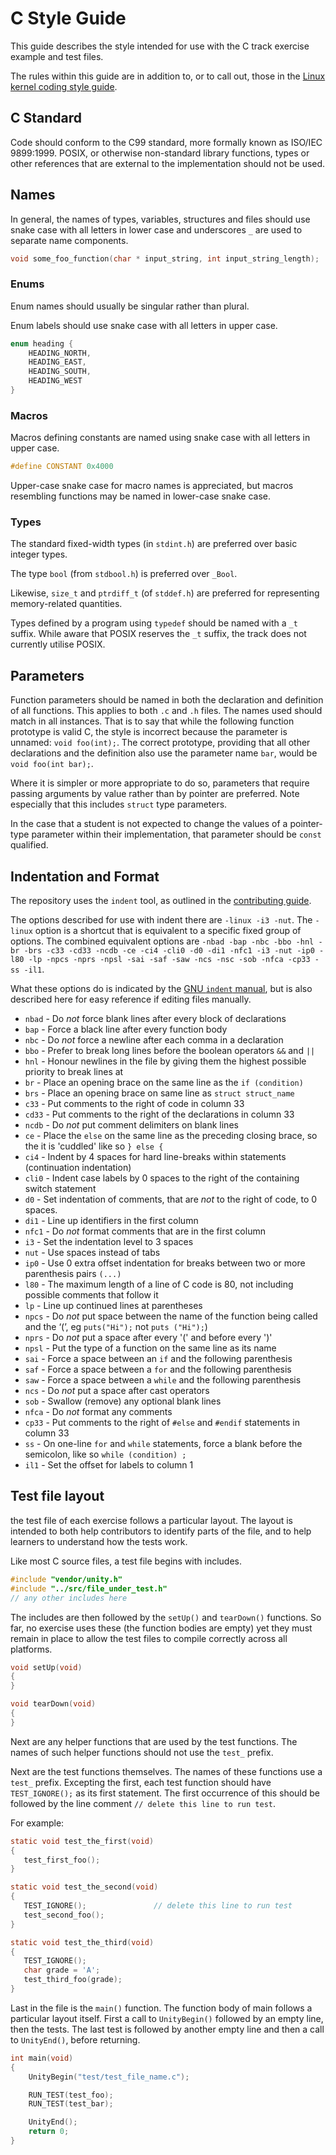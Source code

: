 # C Style Guide

This guide describes the style intended for use with the C track exercise example and test files.

The rules within this guide are in addition to, or to call out, those in the [Linux kernel coding style guide][].

## C Standard

Code should conform to the C99 standard, more formally known as ISO/IEC 9899:1999.
POSIX, or otherwise non-standard library functions, types or other references that are external to the implementation should not be used.

## Names

In general, the names of types, variables, structures and files should use snake case with all letters in lower case and underscores `_` are used to separate name components.

```c
void some_foo_function(char * input_string, int input_string_length);
```

### Enums

Enum names should usually be singular rather than plural.

Enum labels should use snake case with all letters in upper case.

```c
enum heading {
    HEADING_NORTH,
    HEADING_EAST,
    HEADING_SOUTH,
    HEADING_WEST
}
```

### Macros

Macros defining constants are named using snake case with all letters in upper case.

```c
#define CONSTANT 0x4000
```

Upper-case snake case for macro names is appreciated, but macros resembling functions may be named in lower-case snake case.

### Types

The standard fixed-width types (in `stdint.h`) are preferred over basic integer types.

The type `bool` (from `stdbool.h`) is preferred over `_Bool`.

Likewise, `size_t` and `ptrdiff_t` (of `stddef.h`) are preferred for representing memory-related quantities.

Types defined by a program using `typedef` should be named with a `_t` suffix.
While aware that POSIX reserves the `_t` suffix, the track does not currently utilise POSIX.

## Parameters

Function parameters should be named in both the declaration and definition of all functions.
This applies to both `.c` and `.h` files.
The names used should match in all instances.
That is to say that while the following function prototype is valid C, the style is incorrect because the parameter is unnamed: `void foo(int);`.
The correct prototype, providing that all other declarations and the definition also use the parameter name `bar`, would be `void foo(int bar);`.

Where it is simpler or more appropriate to do so, parameters that require passing arguments by value rather than by pointer are preferred.
Note especially that this includes `struct` type parameters.

In the case that a student is not expected to change the values of a pointer-type parameter within their implementation, that parameter should be `const` qualified.

## Indentation and Format

The repository uses the `indent` tool, as outlined in the [contributing guide][].

The options described for use with indent there are `-linux -i3 -nut`. The `-linux` option is a shortcut that is equivalent to a specific fixed group of options. The combined equivalent options are `-nbad -bap -nbc -bbo -hnl -br -brs -c33 -cd33 -ncdb -ce -ci4 -cli0 -d0 -di1 -nfc1 -i3 -nut -ip0 -l80 -lp -npcs -nprs -npsl -sai -saf -saw -ncs -nsc -sob -nfca -cp33 -ss -il1`.

What these options do is indicated by the [GNU `indent` manual][ident-manual], but is also described here for easy reference if editing files manually.

- `nbad` - Do _not_ force blank lines after every block of declarations
- `bap` - Force a black line after every function body
- `nbc` - Do _not_ force a newline after each comma in a declaration
- `bbo` - Prefer to break long lines before the boolean operators `&&` and `||`
- `hnl` - Honour newlines in the file by giving them the highest possible priority to break lines at
- `br` - Place an opening brace on the same line as the `if (condition)`
- `brs` - Place an opening brace on same line as `struct struct_name`
- `c33` - Put comments to the right of code in column 33
- `cd33` - Put comments to the right of the declarations in column 33
- `ncdb` - Do _not_ put comment delimiters on blank lines
- `ce` - Place the `else` on the same line as the preceding closing brace, so the it is 'cuddled' like so `} else {`
- `ci4` - Indent by 4 spaces for hard line-breaks within statements (continuation indentation)
- `cli0` - Indent case labels by 0 spaces to the right of the containing switch statement
- `d0` - Set indentation of comments, that are _not_ to the right of code, to 0 spaces.
- `di1` - Line up identifiers in the first column
- `nfc1` - Do _not_ format comments that are in the first column
- `i3` - Set the indentation level to 3 spaces
- `nut` - Use spaces instead of tabs
- `ip0` - Use 0 extra offset indentation for breaks between two or more parenthesis pairs `(...)`
- `l80` - The maximum length of a line of C code is 80, not including possible comments that follow it
- `lp` - Line up continued lines at parentheses
- `npcs` - Do _not_ put space between the name of the function being called and the ‘(’, eg `puts("Hi");` not `puts ("Hi");`)
- `nprs` - Do _not_ put a space after every '(' and before every ')'
- `npsl` - Put the type of a function on the same line as its name
- `sai` - Force a space between an `if` and the following parenthesis
- `saf` - Force a space between a `for` and the following parenthesis
- `saw` - Force a space between a `while` and the following parenthesis
- `ncs` - Do _not_ put a space after cast operators
- `sob` - Swallow (remove) any optional blank lines
- `nfca` - Do _not_ format any comments
- `cp33` - Put comments to the right of `#else` and `#endif` statements in column 33
- `ss` - On one-line `for` and `while` statements, force a blank before the semicolon, like so `while (condition) ;`
- `il1` - Set the offset for labels to column 1

## Test file layout

the test file of each exercise follows a particular layout.
The layout is intended to both help contributors to identify parts of the file, and to help learners to understand how the tests work.

Like most C source files, a test file begins with includes.

```c
#include "vendor/unity.h"
#include "../src/file_under_test.h"
// any other includes here
```

The includes are then followed by the `setUp()` and `tearDown()` functions.
So far, no exercise uses these (the function bodies are empty) yet they must remain in place to allow the test files to compile correctly across all platforms.

```c
void setUp(void)
{
}

void tearDown(void)
{
}
```

Next are any helper functions that are used by the test functions.
The names of such helper functions should not use the `test_` prefix.

Next are the test functions themselves.
The names of these functions use a `test_` prefix.
Excepting the first, each test function should have `TEST_IGNORE();` as its first statement.
The first occurrence of this should be followed by the line comment `// delete this line to run test`.

For example:

```c
static void test_the_first(void)
{
   test_first_foo();
}

static void test_the_second(void)
{
   TEST_IGNORE();               // delete this line to run test
   test_second_foo();
}

static void test_the_third(void)
{
   TEST_IGNORE();
   char grade = 'A';
   test_third_foo(grade);
}
```

Last in the file is the `main()` function.
The function body of main follows a particular layout itself.
First a call to `UnityBegin()` followed by an empty line, then the tests.
The last test is followed by another empty line and then a call to `UnityEnd()`, before returning.

```c
int main(void)
{
    UnityBegin("test/test_file_name.c");

    RUN_TEST(test_foo);
    RUN_TEST(test_bar);

    UnityEnd();
    return 0;
}
```

[Linux kernel coding style guide]: https://www.kernel.org/doc/html/latest/process/coding-style.html
[contributing guide]: ./CONTRIBUTING.md
[ident-manual]: https://www.gnu.org/software/indent/manual/indent.html#SEC4

